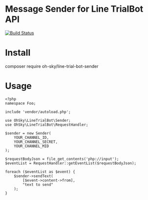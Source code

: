 # Message Sender for Line TrialBot API

[![Build Status](https://travis-ci.org/oh-sky/line-trialbot.svg?branch=master)](https://travis-ci.org/oh-sky/line-trialbot)

# Install
composer require oh-sky/line-trial-bot-sender

# Usage

```
<?php
namespace Foo;

include 'vendor/autoload.php';

use OhSky\LineTrialBot\Sender;
use OhSky\LineTrialBot\RequestHandler;

$sender = new Sender(
    YOUR_CHANNEL_ID,
    YOUR_CHANNEL_SECRET,
    YOUR_CHANNEL_MID
);

$requestBodyJson = file_get_contents('php://input');
$eventList = RequestHandler::getEventList($requestBodyJson);

foreach ($eventList as $event) {
    $sender->sendText(
        [$event->content->from],
        "text to send"
    );
}
```
